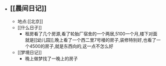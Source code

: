 - ## [[晨间日记]]
    - 地点:[[北京]]
    - [[什么日子]]
        - 租房看了几个房源,看了轮胎厂宿舍的一个两居,5100一个月,楼下对面就是[[幼儿园]],晚上看了一个西二里7号楼的房子,装修特别好,也看了一个4500的房子,就是东西向的,这一点不怎么好
    - [[梦境日记]]
        - 晚上做梦找了一晚上的房子
